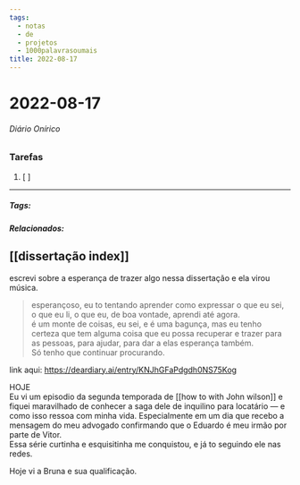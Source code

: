 ```yaml
---
tags:
  - notas
  - de
  - projetos
  - 1000palavrasoumais
title: 2022-08-17  
---
```


# 2022-08-17  

###### Diário Onírico

>

### Tarefas

1. [ ]  

---

##### Tags:

##### Relacionados: 

[[dissertação index]]
---

escrevi sobre a esperança de trazer algo nessa dissertação e ela virou música.

> esperançoso, eu to tentando aprender como expressar o que eu sei, o que eu li, o que eu, de boa vontade, aprendi até agora.  
> é um monte de coisas, eu sei, e é uma bagunça, mas eu tenho certeza que tem alguma coisa que eu possa recuperar e trazer para as pessoas, para ajudar, para dar a elas esperança também.  
> Só tenho que continuar procurando.

link aqui: https://deardiary.ai/entry/KNJhGFaPdgdh0NS75Kog

HOJE  
Eu vi um episodio da segunda temporada de [[how to with John wilson]] e fiquei maravilhado de conhecer a saga dele de inquilino para locatário — e como isso ressoa com minha vida. Especialmente em um dia que recebo a mensagem do meu advogado confirmando que o Eduardo é meu irmão por parte de Vitor.  
Essa série curtinha e esquisitinha me conquistou, e já to seguindo ele nas redes.

Hoje vi a Bruna e sua qualificação. 
